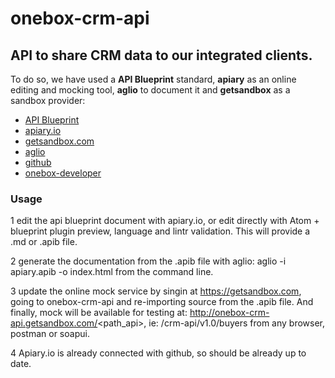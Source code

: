 # onebox-crm-api

## API to share CRM data to our integrated clients.

To do so, we have used a **API Blueprint** standard, **apiary** as an online editing and mocking tool, **aglio** to document it and **getsandbox** as a sandbox provider:
+ [API Blueprint](https://apiblueprint.org/)
+ [apiary.io](http://docs.oneboxcrmapi.apiary.io/)
+ [getsandbox.com](http://onebox-crm-api.getsandbox.com/)
+ [aglio](https://github.com/danielgtaylor/aglio)
+ [github](https://github.com/joliva-ob/onebox-crm-api)
+ [onebox-developer](http://developer.oneboxtickets.com/crm-api/index.html)

### Usage
1 edit the api blueprint document with apiary.io, or edit directly with Atom + blueprint plugin preview, language and lintr validation. This will provide a .md or .apib file.

2 generate the documentation from the .apib file with aglio:
aglio -i apiary.apib -o index.html
from the command line.

3 update the online mock service by singin at https://getsandbox.com, going to onebox-crm-api and re-importing source from the .apib file. And finally, mock will be available for testing at: http://onebox-crm-api.getsandbox.com/<path_api>, ie: /crm-api/v1.0/buyers from any browser, postman or soapui.

4 Apiary.io is already connected with github, so should be already up to date.
